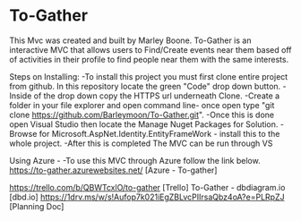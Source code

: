 # To-Gather

This Mvc was created and built by Marley Boone. 
To-Gather is an interactive MVC that allows users to Find/Create events near them based off of activities in their profile to find people near them with the same interests. 

Steps on Installing: 
  -To install this project you must first clone entire project from github. In this repository locate the green "Code" drop down button. 
  -Inside of the drop down copy the HTTPS url underneath Clone. 
  -Create a folder in your file explorer and open command line- once open type "git clone https://github.com/Barleymoon/To-Gather.git". 
  -Once this is done open Visual Studio then locate the Manage Nuget Packages for Solution. 
  -Browse for Microsoft.AspNet.Identity.EntityFrameWork - install this to the whole project.
  -After this is completed The MVC can be run through VS

Using Azure -
  -To use this MVC through Azure follow the link below.
  https://to-gather.azurewebsites.net/ [Azure - To-gather]



https://trello.com/b/QBWTcxlO/to-gather [Trello]
To-Gather - dbdiagram.io [dbd.io]
https://1drv.ms/w/s!Aufop7k021iEgZBLvcPIIrsaQbz4oA?e=PLRpZJ [Planning Doc]

